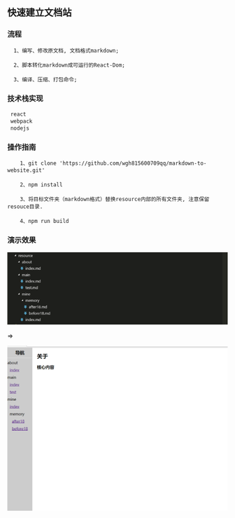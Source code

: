 ##  快速建立文档站


### 流程

```
  1、编写、修改原文档, 文档格式markdown;

  2、脚本转化markdown成可运行的React-Dom;
  
  3、编译、压缩、打包命令;

```


### 技术栈实现

```
 react
 webpack
 nodejs
```


### 操作指南

```
    1、git clone 'https://github.com/wgh815600709qq/markdown-to-website.git'

    2、npm install
    
    3、将目标文件夹（markdown格式）替换resource内部的所有文件夹, 注意保留resouce目录.

    4、npm run build

```

### 演示效果

![文档](https://github.com/wgh815600709qq/markdown-to-website/blob/master/markdown2.png)

 =>
 
![网站](https://github.com/wgh815600709qq/markdown-to-website/blob/master/markdown1.png)
